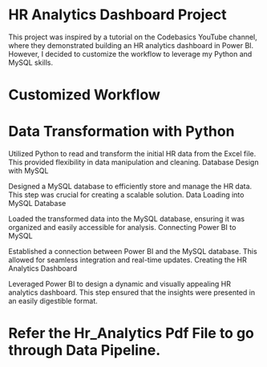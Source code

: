# HR Analytics Dashboard Project

This project was inspired by a tutorial on the Codebasics YouTube channel, where they demonstrated building an HR analytics dashboard in Power BI. 
However, I decided to customize the workflow to leverage my Python and MySQL skills.

# Customized Workflow
# Data Transformation with Python

Utilized Python to read and transform the initial HR data from the Excel file. This provided flexibility in data manipulation and cleaning.
Database Design with MySQL

Designed a MySQL database to efficiently store and manage the HR data. This step was crucial for creating a scalable solution.
Data Loading into MySQL Database

Loaded the transformed data into the MySQL database, ensuring it was organized and easily accessible for analysis.
Connecting Power BI to MySQL

Established a connection between Power BI and the MySQL database. This allowed for seamless integration and real-time updates.
Creating the HR Analytics Dashboard

Leveraged Power BI to design a dynamic and visually appealing HR analytics dashboard. This step ensured that the insights were presented in an easily digestible format.


# Refer the Hr_Analytics Pdf File to go through Data Pipeline.
